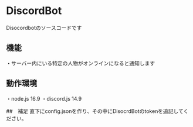 # DiscordBot

Disocordbotのソースコードです


## 機能

・サーバー内にいる特定の人物がオンラインになると通知します

## 動作環境

・node.js 16.9
・discord.js 14.9

##　補足
直下にconfig.jsonを作り、その中にDisocrdBotのtokenを追記してください。
